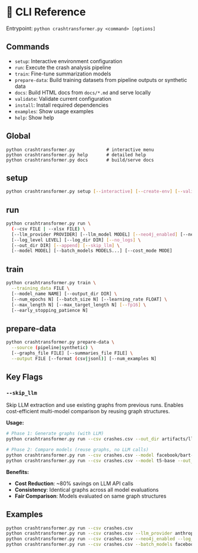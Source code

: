 # 🧰 CLI Reference

Entrypoint: `python crashtransformer.py <command> [options]`

## Commands

- `setup`: Interactive environment configuration
- `run`: Execute the crash analysis pipeline
- `train`: Fine-tune summarization models
- `prepare-data`: Build training datasets from pipeline outputs or synthetic data
- `docs`: Build HTML docs from `docs/*.md` and serve locally
- `validate`: Validate current configuration
- `install`: Install required dependencies
- `examples`: Show usage examples
- `help`: Show help

## Global

```text
python crashtransformer.py            # interactive menu
python crashtransformer.py help       # detailed help
python crashtransformer.py docs       # build/serve docs
```

## setup

```bash
python crashtransformer.py setup [--interactive] [--create-env] [--validate] [--install] [--examples]
```

## run

```bash
python crashtransformer.py run \
  (--csv FILE | --xlsx FILE) \
  [--llm_provider PROVIDER] [--llm_model MODEL] [--neo4j_enabled] [--neo4j_uri URI] \
  [--log_level LEVEL] [--log_dir DIR] [--no_logs] \
  [--out_dir DIR] [--append] [--skip_llm] \
  [--model MODEL] [--batch_models MODELS...] [--cost_mode MODE]
```

## train

```bash
python crashtransformer.py train \
  --training_data FILE \
  [--model_name NAME] [--output_dir DIR] \
  [--num_epochs N] [--batch_size N] [--learning_rate FLOAT] \
  [--max_length N] [--max_target_length N] [--fp16] \
  [--early_stopping_patience N]
```

## prepare-data

```bash
python crashtransformer.py prepare-data \
  --source (pipeline|synthetic) \
  [--graphs_file FILE] [--summaries_file FILE] \
  --output FILE [--format (csv|jsonl)] [--num_examples N]
```

## Key Flags

### `--skip_llm`

Skip LLM extraction and use existing graphs from previous runs. Enables cost-efficient multi-model comparison by reusing graph structures.

**Usage:**

```bash
# Phase 1: Generate graphs (with LLM)
python crashtransformer.py run --csv crashes.csv --out_dir artifacts/llm_extraction

# Phase 2: Compare models (reuse graphs, no LLM calls)
python crashtransformer.py run --csv crashes.csv --model facebook/bart-base --out_dir artifacts/bart --skip_llm
python crashtransformer.py run --csv crashes.csv --model t5-base --out_dir artifacts/t5 --skip_llm
```

**Benefits:**

- **Cost Reduction**: ~80% savings on LLM API calls
- **Consistency**: Identical graphs across all model evaluations
- **Fair Comparison**: Models evaluated on same graph structures

## Examples

```bash
python crashtransformer.py run --csv crashes.csv
python crashtransformer.py run --csv crashes.csv --llm_provider anthropic
python crashtransformer.py run --csv crashes.csv --neo4j_enabled --log_level DEBUG
python crashtransformer.py run --csv crashes.csv --batch_models facebook/bart-base t5-base
```
